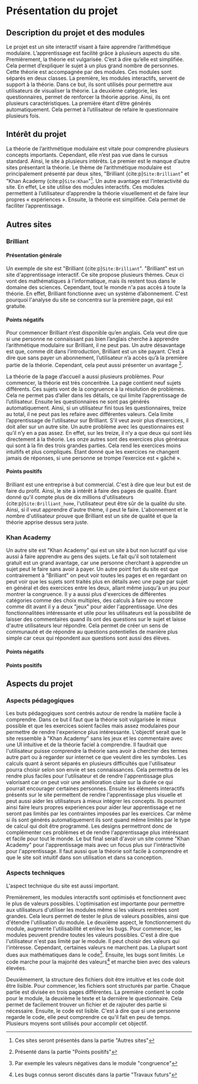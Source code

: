# Présentation du projet 

## Description du projet et des modules
Le projet est un site interactif visant à faire apprendre l’arithmétique modulaire. L’apprentissage est facilité grâce à plusieurs aspects du site. Premièrement, la théorie est vulgarisée. C’est à dire qu’elle est simplifiée. Cela permet d’expliquer le sujet à un plus grand nombre de personnes. Cette théorie est accompagnée par des modules. Ces modules sont séparés en deux classes. La première, les modules interactifs, servent de support à la théorie. Dans ce but, ils sont utilisés pour permettre aux utilisateurs de visualiser la théorie. La deuxième catégorie, les questionnaires, permet de renforcer la théorie apprise. Ainsi, ils ont plusieurs caractéristiques. La première étant d’être générés automatiquement. Cela permet à l’utilisateur de refaire le questionnaire plusieurs fois. 

## Intérêt du projet
La théorie de l’arithmétique modulaire est vitale pour comprendre plusieurs concepts importants. Cependant, elle n’est pas vue dans le cursus standard. Ainsi, le site à plusieurs intérêts. Le premier est le manque d’autre sites présentant la théorie. Le thème de l’arithmétique modulaire est principalement présenté par deux sites, "Brilliant {cite:p}`Site:Brilliant`" et "Khan Academy {cite:p}`Site:Khan`"[^myref]. Un autre avantage est l’interactivité du site. En effet, Le site utilise des modules interactifs. Ces modules permettent à l’utilisateur d’apprendre la théorie visuellement et de faire leur propres « expériences ». Ensuite, la théorie est simplifiée. Cela permet de faciliter l’apprentissage. 

## Autres sites 

### Brilliant
#### Présentation générale
Un exemple de site est "Brilliant {cite:p}`Site:Brilliant`". "Brilliant" est un site d'apprentissage interactif. Ce site propose plusieurs thèmes. Ceux ci vont des mathématiques à l'informatique, mais ils restent tous dans le domaine des sciences. Cependant, tout le monde n'a pas accès à toute la théorie. En effet, Brilliant fonctionne avec un système d’abonnement. C'est pourquoi l'analyse du site se concentra sur la première page, qui est gratuite. 

#### Points négatifs

Pour commencer Brilliant n’est disponible qu’en anglais. Cela veut dire que si une personne ne connaissant pas bien l’anglais cherche à apprendre l’arithmétique modulaire sur Brilliant, il ne peut pas. Un autre désavantage est que, comme dit dans l’introduction, Brilliant est un site payant. C’est à dire que sans payer un abonnement, l’utilisateur n’a accès qu’à la première partie de la théorie. Cependant, cela peut aussi présenter un avantage [^myref1]. 

La théorie de la page d’accueil a aussi plusieurs problèmes. Pour commencer, la théorie est très concentrée. La page contient neuf sujets différents. Ces sujets vont de la congruence à la résolution de problèmes. Cela ne permet pas d’aller dans les détails, ce qui limite l’apprentissage de l’utilisateur. Ensuite les questionnaires ne sont pas générés automatiquement. Ainsi, si un utilisateur fini tous les questionnaires, treize au total, il ne peut pas les refaire avec différentes valeurs. Cela limite l’apprentissage de l’utilisateur sur Brilliant. S'il veut avoir plus d’exercices, il doit aller sur un autre site. Un autre problème avec les questionnaires est qu’il n’y en a pas assez. En effet, sur les treize, il n’y a que deux qui sont liés directement à la théorie. Les onze autres sont des exercices plus généraux qui sont à la fin des trois grandes parties. Cela rend les exercices moins intuitifs et plus compliqués. Étant donné que les exercices ne changent jamais de réponses, si une personne se trompe l’exercice est « gâché ». 

#### Points positifs
Brilliant est une entreprise à but commercial. C'est à dire que leur but est de faire du profit. Ainsi, le site à intérêt à faire des pages de qualité. Étant donné qu'il compte plus de dix millions d'utilisateurs {cite:p}`Site:Brilliant_home`, l'utilisateur peut être sûr de la qualité du site. Ainsi, si il veut apprendre d'autre thème, il peut le faire. L'abonnement et le nombre d'utilisateur prouve que Brilliant est un site de qualité et que la théorie apprise dessus sera juste.

### Khan Academy
Un autre site est "Khan Academy" qui est un site à but non lucratif qui vise aussi à faire apprendre au gens des sujets. Le fait qu'il soit totalement gratuit est un grand avantage, car une personne cherchant à apprendre un sujet peut le faire sans avoir à payer. Un autre point fort du site est que contrairement à "Brilliant" on peut voir toutes les pages et en regardant on peut voir que les sujets sont traités plus en détails avec une page par sujet en général et des exercices entre les deux, allant même jusqu'à un jeu pour montrer la congruence. Il y a aussi plus d'exercices de différentes catégories comme des choix multiples, des calculs à faire ou encore comme dit avant il y a deux "jeux" pour aider l'apprentissage. Une des fonctionnalitées intéressante et utile pour les utilisateurs est la possibilité de laisser des commentaires quand ils ont des questions sur le sujet et laisse 
d'autre utilisateurs leur répondre. Cela permet de créer un sens de communauté et de répondre au questions potentielles de manière plus simple car ceux qui répondent aux questions sont aussi des élèves.

#### Points négatifs




#### Points positifs

## Aspects du projet

### Aspects pédagogiques
Les buts pédagogiques sont centrés autour de rendre la matière facile à comprendre. Dans ce but il faut que la théorie soit vulgarisée le mieux possible et que les exercices soient faciles mais assez modulaires pour permettre de rendre l'experience plus intéressante. L'objectif serait que le site ressemble à "Khan Academy" sans les jeux et les commentaire avec une UI intuitive et de la théorie faciel à comprendre. Il faudrait que l'utilisateur puisse comprendre la théorie sans avoir à chercher des termes autre part ou à regarder sur internet ce que veulent dire les symboles. Les calculs quant à seront séparés en plusieurs difficultés que l'utilisateur pourra choisir selon son envie et ses connaissances. Cela permettra de les rendre plus faciles pour l'utilisateur et de rendre l'apprentissage plus valorisant car on peut voir une amélioration claire sur la durée ce qui pourrait encourager certaines personnes. Ensuite les éléments interactifs présents sur le site permettent de rendre l'apprentissage plus visuelle et peut aussi aider les utilisateurs à mieux intégrer les concepts. Ils pourront ainsi faire leurs propres experiences pour aider leur apprentissage et ne seront pas limités par les contraintes imposées par les exercices. Car même si ils sont générés automatiquement ils sont quand même limités par le type de calcul qui doit être programmé. Les designs permettront donc de complémenter ces problèmes et de rendre l'apprentissage plus intéréssant et facile pour tout le monde.
Le but final serait d'avoir un site comme "Khan Academy" pour l'apprentissage mais avec un focus plus sur l'intéractivité pour l'apprentissage. Il faut aussi que la théorie soit facile à comprendre et que le site soit intuitif dans son utilisation et dans sa conception.
### Aspects techniques
L'aspect technique du site est aussi important. 

Premièrement, les modules interactifs sont optimisés et fonctionnent avec le plus de valeurs possibles. L'optimisation est importante pour permettre aux utilisateurs d'utiliser les modules même si les valeurs rentrées sont grandes. Cela leurs permet de tester le plus de valeurs possibles, ainsi que d'étendre l'utilisation du module. Le deuxième aspect, le fonctionnement du module, augmente l'utilisabilité et enlève les bugs. Pour commencer, les modules peuvent prendre toutes les valeurs possibles. C'est à dire que l'utilisateur n'est pas limité par le module. Il peut choisir des valeurs qui l'intéresse. Cependant, certaines valeurs ne marchent pas. La plupart sont dues aux mathématiques dans le code[^myref2]. Ensuite, les bugs sont limités. Le code marche pour la majorité des valeurs[^myref3] et marche bien avec des valeurs élevées. 

Deuxièmement, la structure des fichiers doit être intuitive et les code doit être lisible. Pour commencer, les fichiers sont structurés par partie. Chaque partie est divisée en trois pages différentes. La première contient le code pour le module, la deuxième le texte et la dernière le questionnaire. Cela permet de facilement trouver un fichier et de rajouter des partie si nécessaire. Ensuite, le code est lisible. C'est à dire que si une personne regarde le code, elle peut comprendre ce qu'il fait en peu de temps. Plusieurs moyens sont utilisés pour accomplir cet objectif.

[^myref]: Ces sites seront présentés dans la partie "Autres sites"
[^myref1]: Présenté dans la partie "Points positifs"
[^myref2]: Par exemple les valeurs négatives dans le module "congruence"
[^myref3]: Les bugs connus seront discutés dans la partie "Travaux futurs"